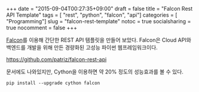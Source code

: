 +++
date          = "2015-09-04T00:27:35+09:00"
draft         = false
title         = "Falcon Rest API Template"
tags          = [ "rest", "python", "falcon", "api"]
categories    = [ "Programming"]
slug          = "falcon-rest-template"
notoc         = true
socialsharing = true
nocomment     = false
+++

[Falcon](http://falconframework.org)를 이용해 간단한 REST API 템플릿을 만들어 보았다. Falcon은 Cloud API와 백엔드를 개발을 위해 만든 경량화된 고성능 파이썬 웹프레임워크이다.

https://github.com/patriz/falcon-rest-api

문서에도 나와있지만, Cython을 이용하면 약 20% 정도의 성능효과를 볼 수 있다.

```
pip install --upgrade cython falcon
```
